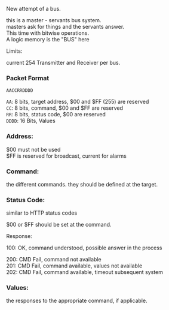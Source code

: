 New attempt of a bus.

this is a master - servants bus system.  
masters ask for things and the servants answer.  
This time with bitwise operations.  
A logic memory is the "BUS" here



Limits:

current 254 Transmitter and Receiver per bus.



### Packet Format
`AACCRRDDDD`

`AA`: 8 bits, target address, $00 and $FF (255) are reserved  
`CC`: 8 bits, command, $00 and $FF are reserved  
`RR`: 8 bits, status code, $00 are reserved  
`DDDD`: 16 Bits, Values


### Address:
$00 must not be used  
$FF is reserved for broadcast, current for alarms

### Command:
the different commands. they should be defined at the target.

### Status Code:
similar to HTTP status codes

$00 or $FF should be set at the command.

Response: 

100: OK, command understood, possible answer in the process

200: CMD Fail, command not available  
201: CMD Fail, command available, values not available  
202: CMD Fail, command available, timeout subsequent system  

### Values:
the responses to the appropriate command, if applicable.
